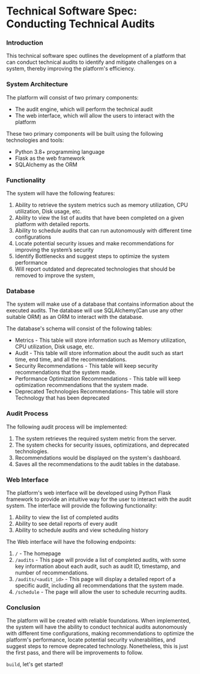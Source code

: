 # Technical Software Spec: Conducting Technical Audits

### Introduction
This technical software spec outlines the development of a platform that can conduct technical audits to identify and mitigate challenges on a system, thereby improving the platform's efficiency. 

### System Architecture
The platform will consist of two primary components:
- The audit engine, which will perform the technical audit
- The web interface, which will allow the users to interact with the platform

These two primary components will be built using the following technologies and tools:
- Python 3.8+ programming language 
- Flask as the web framework 
- SQLAlchemy as the ORM

### Functionality
The system will have the following features:
1. Ability to retrieve the system metrics such as memory utilization, CPU utilization, Disk usage, etc.
2. Ability to view the list of audits that have been completed on a given platform with detailed reports.
3. Ability to schedule audits that can run autonomously with different time configurations
4. Locate potential security issues and make recommendations for improving the system’s security
5. Identify Bottlenecks and suggest steps to optimize the system performance
6. Will report outdated and deprecated technologies that should be removed to improve the system,

### Database
The system will make use of a database that contains information about the executed audits. The database will use SQLAlchemy(Can use any other suitable ORM) as an ORM to interact with the database.

The database's schema will consist of the following tables:
- Metrics - This table will store information such as Memory utilization, CPU utilization, Disk usage, etc. 
- Audit - This table will store information about the audit such as start time, end time, and all the recommendations.
- Security Recommendations - This table will keep security recommendations that the system made.
- Performance Optimization Recommendations - This table will keep optimization recommendations that the system made.
- Deprecated Technologies Recommendations- This table will store Technology that has been deprecated

### Audit Process
The following audit process will be implemented:
1. The system retrieves the required system metric from the server.
2. The system checks for security issues, optimizations, and deprecated technologies.
3. Recommendations would be displayed on the system's dashboard.
4. Saves all the recommendations to the audit tables in the database.

### Web Interface
The platform's web interface will be developed using Python Flask framework to provide an intuitive way for the user to interact with the audit system. The interface will provide the following functionality:
1. Ability to view the list of completed audits
2. Ability to see detail reports of every audit
3. Ability to schedule audits and view scheduling history

The Web interface will have the following endpoints:
1. `/` - The homepage
2. `/audits` - This page will provide a list of completed audits, with some key information about each audit, such as audit ID, timestamp, and number of recommendations.
3. `/audits/<audit_id>` - This page will display a detailed report of a specific audit, including all recommendations that the system made.
4. `/schedule` - The page will allow the user to schedule recurring audits.

### Conclusion
The platform will be created with reliable foundations. When implemented, the system will have the ability to conduct technical audits autonomously with different time configurations, making recommendations to optimize the platform's performance, locate potential security vulnerabilities, and suggest steps to remove deprecated technology. Nonetheless, this is just the first pass, and there will be improvements to follow. 

`build`, let's get started!
